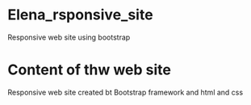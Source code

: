 # Elena_rsponsive_site
Responsive web site using bootstrap

# Content of thw web site
Responsive web site created bt Bootstrap framework and html and css
